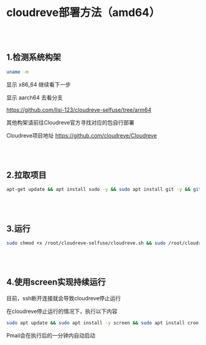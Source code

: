 # cloudreve部署方法（amd64）

<br>
<br>

## 1.检测系统构架

```bash
uname -m

```

显示 x86_64 继续看下一步

显示 aarch64 去看分支

https://github.com/lisi-123/cloudreve-selfuse/tree/arm64

其他构架请前往Cloudreve官方寻找对应的包自行部署

Cloudreve项目地址 https://github.com/cloudreve/Cloudreve

<br>
<br>

## 2.拉取项目

```bash
apt-get update && apt install sudo -y && sudo apt install git -y && git clone https://github.com/lisi-123/cloudreve-selfuse.git

```

<br>
<br>

## 3.运行

```bash
sudo chmod +x /root/cloudreve-selfuse/cloudreve.sh && sudo /root/cloudreve-selfuse/cloudreve.sh

```


<br>
<br>

## 4.使用screen实现持续运行

目前，ssh断开连接就会导致cloudreve停止运行

在cloudreve停止运行的情况下，执行以下内容


```bash
sudo apt update && sudo apt install -y screen && sudo apt install cron -y && chmod +x /root/cloudreve-selfuse/cloudreves-cript.sh && (crontab -l 2>/dev/null; echo "* * * * * /root/cloudreve-selfuse/cloudreves-script.sh") | sort -u | crontab -

```

Pmail会在执行后的一分钟内自动启动

<br>
<br>

